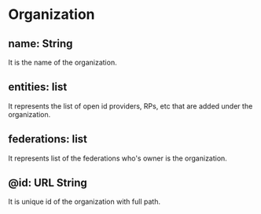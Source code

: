 # Organization

## name: String
It is the name of the organization.

## entities: list
It represents the list of open id providers, RPs, etc that are added under the organization.

## federations: list
It represents list of the federations who's owner is the organization.

## @id: URL String
It is unique id of the organization with full path.